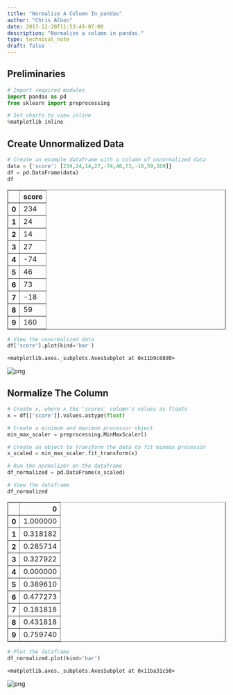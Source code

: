 ```yaml
---
title: "Normalize A Column In pandas"
author: "Chris Albon"
date: 2017-12-20T11:53:49-07:00
description: "Normalize a column in pandas."
type: technical_note
draft: false
---
```

## Preliminaries


```python
# Import required modules
import pandas as pd
from sklearn import preprocessing

# Set charts to view inline
%matplotlib inline
```

## Create Unnormalized Data


```python
# Create an example dataframe with a column of unnormalized data
data = {'score': [234,24,14,27,-74,46,73,-18,59,160]}
df = pd.DataFrame(data)
df
```




<div>
<style scoped>
    .dataframe tbody tr th:only-of-type {
        vertical-align: middle;
    }

    .dataframe tbody tr th {
        vertical-align: top;
    }

    .dataframe thead th {
        text-align: right;
    }
</style>
<table border="1" class="dataframe">
  <thead>
    <tr style="text-align: right;">
      <th></th>
      <th>score</th>
    </tr>
  </thead>
  <tbody>
    <tr>
      <th>0</th>
      <td>234</td>
    </tr>
    <tr>
      <th>1</th>
      <td>24</td>
    </tr>
    <tr>
      <th>2</th>
      <td>14</td>
    </tr>
    <tr>
      <th>3</th>
      <td>27</td>
    </tr>
    <tr>
      <th>4</th>
      <td>-74</td>
    </tr>
    <tr>
      <th>5</th>
      <td>46</td>
    </tr>
    <tr>
      <th>6</th>
      <td>73</td>
    </tr>
    <tr>
      <th>7</th>
      <td>-18</td>
    </tr>
    <tr>
      <th>8</th>
      <td>59</td>
    </tr>
    <tr>
      <th>9</th>
      <td>160</td>
    </tr>
  </tbody>
</table>
</div>




```python
# View the unnormalized data
df['score'].plot(kind='bar')
```




    <matplotlib.axes._subplots.AxesSubplot at 0x11b9c88d0>




![png](pandas_normalize_column_5_1.png)


## Normalize The Column


```python
# Create x, where x the 'scores' column's values as floats
x = df[['score']].values.astype(float)

# Create a minimum and maximum processor object
min_max_scaler = preprocessing.MinMaxScaler()

# Create an object to transform the data to fit minmax processor
x_scaled = min_max_scaler.fit_transform(x)

# Run the normalizer on the dataframe
df_normalized = pd.DataFrame(x_scaled)
```


```python
# View the dataframe
df_normalized
```




<div>
<style scoped>
    .dataframe tbody tr th:only-of-type {
        vertical-align: middle;
    }

    .dataframe tbody tr th {
        vertical-align: top;
    }

    .dataframe thead th {
        text-align: right;
    }
</style>
<table border="1" class="dataframe">
  <thead>
    <tr style="text-align: right;">
      <th></th>
      <th>0</th>
    </tr>
  </thead>
  <tbody>
    <tr>
      <th>0</th>
      <td>1.000000</td>
    </tr>
    <tr>
      <th>1</th>
      <td>0.318182</td>
    </tr>
    <tr>
      <th>2</th>
      <td>0.285714</td>
    </tr>
    <tr>
      <th>3</th>
      <td>0.327922</td>
    </tr>
    <tr>
      <th>4</th>
      <td>0.000000</td>
    </tr>
    <tr>
      <th>5</th>
      <td>0.389610</td>
    </tr>
    <tr>
      <th>6</th>
      <td>0.477273</td>
    </tr>
    <tr>
      <th>7</th>
      <td>0.181818</td>
    </tr>
    <tr>
      <th>8</th>
      <td>0.431818</td>
    </tr>
    <tr>
      <th>9</th>
      <td>0.759740</td>
    </tr>
  </tbody>
</table>
</div>




```python
# Plot the dataframe
df_normalized.plot(kind='bar')
```




    <matplotlib.axes._subplots.AxesSubplot at 0x11ba31c50>




![png](pandas_normalize_column_9_1.png)


